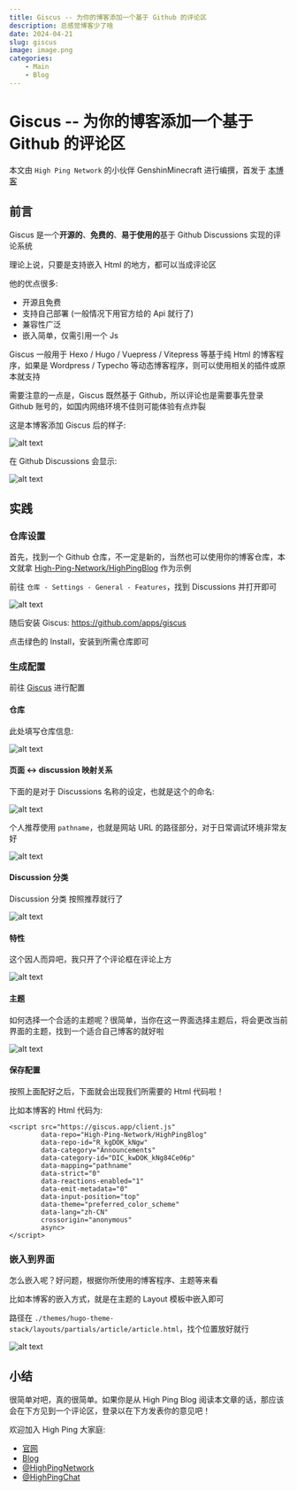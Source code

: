 ```yaml
---
title: Giscus -- 为你的博客添加一个基于 Github 的评论区
description: 总感觉博客少了啥
date: 2024-04-21
slug: giscus
image: image.png
categories:
    - Main
    - Blog
---
```


# Giscus -- 为你的博客添加一个基于 Github 的评论区

本文由 `High Ping Network` 的小伙伴 GenshinMinecraft 进行编撰，首发于 [本博客](https://blog.c1oudf1are.eu.org)

## 前言

Giscus 是一个**开源的**、**免费的**、**易于使用的**基于 Github Discussions 实现的评论系统

理论上说，只要是支持嵌入 Html 的地方，都可以当成评论区

他的优点很多:
- 开源且免费
- 支持自己部署 (一般情况下用官方给的 Api 就行了)
- 兼容性广泛
- 嵌入简单，仅需引用一个 Js

Giscus 一般用于 Hexo / Hugo / Vuepress / Vitepress 等基于纯 Html 的博客程序，如果是 Wordpress / Typecho 等动态博客程序，则可以使用相关的插件或原本就支持

需要注意的一点是，Giscus 既然基于 Github，所以评论也是需要事先登录 Github 账号的，如国内网络环境不佳则可能体验有点炸裂

这是本博客添加 Giscus 后的样子: 

![alt text](image-1.png)

在 Github Discussions 会显示:

![alt text](image-2.png)

## 实践

### 仓库设置

首先，找到一个 Github 仓库，不一定是新的，当然也可以使用你的博客仓库，本文就拿 [High-Ping-Network/HighPingBlog](https://github.com/High-Ping-Network/HighPingBlog) 作为示例

前往 `仓库 - Settings - General - Features`，找到 Discussions 并打开即可

![alt text](image-3.png)

随后安装 Giscus: <https://github.com/apps/giscus>

点击绿色的 Install，安装到所需仓库即可

### 生成配置

前往 [Giscus](https://giscus.app/zh-CN) 进行配置

#### 仓库

此处填写仓库信息: 

![alt text](image-4.png)

#### 页面 ↔️ discussion 映射关系

下面的是对于 Discussions 名称的设定，也就是这个的命名: 

![alt text](image-5.png)

个人推荐使用 `pathname`，也就是网站 URL 的路径部分，对于日常调试环境非常友好

![alt text](image-6.png)

#### Discussion 分类

Discussion 分类 按照推荐就行了

![alt text](image-8.png)

#### 特性

这个因人而异吧，我只开了个评论框在评论上方

![alt text](image-7.png)

#### 主题

如何选择一个合适的主题呢？很简单，当你在这一界面选择主题后，将会更改当前界面的主题，找到一个适合自己博客的就好啦

![alt text](image-9.png)

#### 保存配置

按照上面配好之后，下面就会出现我们所需要的 Html 代码啦！

比如本博客的 Html 代码为: 

```
<script src="https://giscus.app/client.js"
        data-repo="High-Ping-Network/HighPingBlog"
        data-repo-id="R_kgDOK_kNgw"
        data-category="Announcements"
        data-category-id="DIC_kwDOK_kNg84Ce06p"
        data-mapping="pathname"
        data-strict="0"
        data-reactions-enabled="1"
        data-emit-metadata="0"
        data-input-position="top"
        data-theme="preferred_color_scheme"
        data-lang="zh-CN"
        crossorigin="anonymous"
        async>
</script>
```

### 嵌入到界面

怎么嵌入呢？好问题，根据你所使用的博客程序、主题等来看

比如本博客的嵌入方式，就是在主题的 Layout 模板中嵌入即可

路径在 `./themes/hugo-theme-stack/layouts/partials/article/article.html`，找个位置放好就行

![alt text](image-10.png)

## 小结

很简单对吧，真的很简单。如果你是从 High Ping Blog 阅读本文章的话，那应该会在下方见到一个评论区，登录以在下方发表你的意见吧！

欢迎加入 High Ping 大家庭:
- [官网](https://highp.ing)
- [Blog](https://blog.c1oudf1are.eu.org)
- [@HighPingNetwork](https://t.me/HighPingNetwork)
- [@HighPingChat](https://t.me/highpingchat)